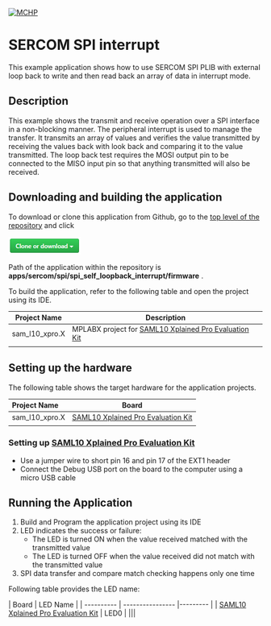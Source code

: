 [![MCHP](https://www.microchip.com/ResourcePackages/Microchip/assets/dist/images/logo.png)](https://www.microchip.com)

# SERCOM SPI interrupt

This example application shows how to use SERCOM SPI PLIB with external loop back to write and then read back an array of data in interrupt mode.

## Description

This example shows the transmit and receive operation over a SPI interface in a non-blocking manner. The peripheral interrupt is used to manage the transfer. It transmits an array of values and verifies the value transmitted by receiving the values back with look back and comparing it to the value transmitted. The loop back test requires the MOSI output pin to be connected to the MISO input pin so that anything transmitted will also be received.

## Downloading and building the application

To download or clone this application from Github, go to the [top level of the repository](https://github.com/Microchip-MPLAB-Harmony/csp_apps_sam_l10_l11) and click

![clone](../../../../docs/images/clone.png)

Path of the application within the repository is **apps/sercom/spi/spi_self_loopback_interrupt/firmware** .

To build the application, refer to the following table and open the project using its IDE.

| Project Name      | Description                                    |
| ----------------- | ---------------------------------------------- |
| sam_l10_xpro.X | MPLABX project for [SAML10 Xplained Pro Evaluation Kit](https://www.microchip.com/DevelopmentTools/ProductDetails/dm320204) |
|||

## Setting up the hardware

The following table shows the target hardware for the application projects.

| Project Name| Board|
|:---------|:---------:|
| sam_l10_xpro.X | [SAML10 Xplained Pro Evaluation Kit](https://www.microchip.com/DevelopmentTools/ProductDetails/dm320204)
|||

### Setting up [SAML10 Xplained Pro Evaluation Kit](https://www.microchip.com/DevelopmentTools/ProductDetails/dm320204)

- Use a jumper wire to short pin 16 and pin 17 of the EXT1 header
- Connect the Debug USB port on the board to the computer using a micro USB cable

## Running the Application

1. Build and Program the application project using its IDE
2. LED indicates the success or failure:
    - The LED is turned ON when the value received matched with the transmitted value
    - The LED is turned OFF when the value received did not match with the transmitted value
3. SPI data transfer and compare match checking happens only one time

Following table provides the LED name:

| Board      | LED Name |
| ---------- | ---------------- |--------- |
| [SAML10 Xplained Pro Evaluation Kit](https://www.microchip.com/DevelopmentTools/ProductDetails/dm320204) | LED0 |
|||
